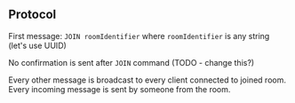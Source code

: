 Protocol
--------

First message: `JOIN roomIdentifier` where `roomIdentifier` is any string (let's use UUID)

No confirmation is sent after `JOIN` command (TODO - change this?)

Every other message is broadcast to every client connected to joined room.
Every incoming message is sent by someone from the room.